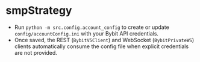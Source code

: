# smpStrategy

- Run `python -m src.config.account_config` to create or update `config/accountConfig.ini` with your Bybit API credentials.
- Once saved, the REST (`BybitV5Client`) and WebSocket (`BybitPrivateWS`) clients automatically consume the config file when explicit credentials are not provided.
